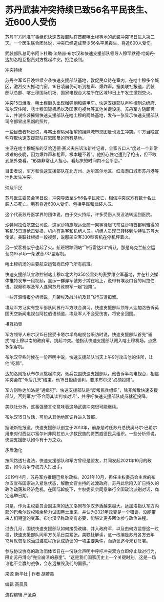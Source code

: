 # 苏丹武装冲突持续已致56名平民丧生、近600人受伤

苏丹军方同准军事组织快速支援部队在首都喀土穆等地的武装冲突16日进入第二天。一个医生联合团体说，冲突已经造成至少56名平民丧生、将近600人受伤。

武装部队总司令阿卜杜勒·法塔赫·布尔汉和快速支援部队领导人穆罕默德·哈姆丹·达加洛相互指责对方挑起冲突，拒绝谈判。

冲突持续

苏丹空军15日晚继续空袭快速支援部队基地，敦促民众待在室内。在喀土穆多个城区，激烈交火撼动门窗，16日凌晨仍可听到枪声、爆炸声。据美联社报道，武装部队总部、喀土穆国际机场、国家电视台大楼所在区域16日上午发生激烈交火。

冲突15日爆发，喀土穆街头出现榴弹炮和装甲车。快速支援部队声称控制总统府、布尔汉住所、喀土穆国际机场以及国家电视台等其他关键设施。苏丹军方随即否认，并说空袭摧毁快速支援部队在喀土穆的两处基地，发布一张显示快速支援部队司令部冒出黑烟的照片。

一些目击者15日说，与喀土穆隔河相望的姐妹城市恩图曼也发生冲突。军方当晚宣称夺取快速支援部队在恩图曼的所有基地。

生活在喀土穆城东的艾哈迈德·赛义夫告诉法新社记者，全家五口人“度过一个非常艰难的夜晚，因为爆炸声和枪声，根本睡不着”。他担心住宅遭到了枪击，但不敢到屋外查看。“形势非常让人担心，看起来短时间内不会平息。”

目击者说，军方和快速支援部队在北方州、达尔富尔地区、红海港口城市苏丹港等地也发生冲突。

殃及平民

苏丹医生委员会16日说，冲突导致至少56名平民死亡，相信冲突双方有数十名武装人员死亡。另有将近600人受伤，包括平民和武装人员。

这个代表苏丹医学界的团体说，由于交火持续，许多受伤人员没法转运到医院。

沙特阿拉伯航空公司说，这家沙特旗舰运营商一架等待起飞前往沙特首都利雅得的客机15日遭枪击受损，机内有乘客和机组人员。机组人员现已转移到沙特驻苏丹大使馆。美联社根据一段视频，说那架空客330型客机在停机坪着火。

另一架客机似乎也起了火。航班跟踪网站“飞行雷达24”辨认，那是乌克兰航空运营商SkyUp一架波音737型客机。

喀土穆机场的主要航空运营商已停飞所有航班。

快速支援部队宣称控制喀土穆以北大约350公里处的麦罗维空军基地，并在社交媒体推特发布一段视频，显示一群穿军装男子蹲在地上，说带有埃及口音的阿拉伯语。视频称埃及军人连同苏丹政府军一起“投降”。

一些开源情报分析师说，几架埃及战斗机及其飞行员遭扣留。

埃及军方证实有空军部队同苏丹军方联合演习。快速支援部队领导人达加洛告诉英国天空新闻电视台阿拉伯语频道，埃及军人不会受伤害，将安全回国。

相互指责

军方领导人布尔汉15日接受卡塔尔半岛电视台采访时说，快速支援部队首先“骚扰”喀土穆以南的政府军，挑起冲突。他指认快速支援部队闯入喀土穆机场，点燃多架客机。

布尔汉早些时候在一份声明中说，快速支援部队当天上午9时攻击他的住所，让他“吃惊”。

达加洛则指认布尔汉挑起冲突，派兵包围快速支援部队。他告诉半岛电视台，相信冲突会在“今后几天”结束。他15日拒绝谈判，要求布尔汉“必须投降”。

军方则称达加洛是“通缉犯”、快速支援部队是“反叛民兵组织”，除非解散快速支援部队，否则军方“不会同其谈判或对话”，并呼吁快速支援部队成员就近投降。

美联社分析，这番强硬言论意味着这场武装冲突很可能继续。

布尔汉15日放话，可能从其他地区调兵进入首都。

据法新社报道，快速支援部队创立于2013年，前身是时任苏丹总统奥马尔·巴希尔用来对付西达尔富尔州非阿拉伯人少数民族的贾贾威德民兵组织。一些分析师说，快速支援部队如今有十万之众。

矛盾激化

按照路透社说法，快速支援部队和军方曾经是盟友，共同发起2021年10月的政变，如今为争夺权力大打出手。

2019年4月，苏丹军方推翻巴希尔政权。2021年10月，担任主权委员会主席的布尔汉宣布国家进入紧急状态，解散文官主持的过渡政府。苏丹此后陷入旷日持久的政治动荡和经济危机。在国际斡旋下，主权委员会同意举行全国政治派别对话，商定选举日期。

只是，作为主权委员会副主席的达加洛同布尔汉矛盾越来越大。达加洛指认军方内部的巴希尔政权残余势力试图卷土重来，并认为2021年政变是一个错误，没能带来人们期望的变革。布尔汉坚称政变有必要，能够让更多团体参与政治进程。

过去几月，围绕快速支援部队如何接受改编、并入政府军，以及由何方监督这一过程，快速支援部队同军方关系日益紧张。美联社解读，这一改编是苏丹各方去年12月就恢复政治过渡进程所达成协议的一项主要条件，而协议迄今未获签署。

参与协议协商的政治团体15日在一份联合声明中呼吁冲突双方立即停止敌对行为，阻止苏丹滑向“完全崩溃的悬崖”。“这是我们国家历史上一个关键时刻。这是一场谁也不会赢的战争，会永远摧毁我们的国家。”

来源 新华社 | 作者 胡若愚

编辑 高晨晨

流程编辑 严圣淼

